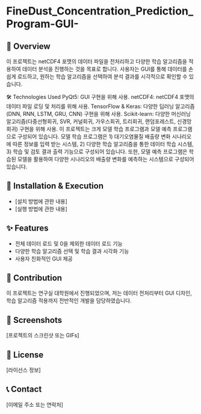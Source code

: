 # FineDust_Concentration_Prediction_Program-GUI-


## 📌 Overview
이 프로젝트는 netCDF4 포맷의 데이터 파일을 전처리하고 다양한 학습 알고리즘을 적용하여 데이터 분석을 진행하는 것을 목표로 합니다. 사용자는 GUI를 통해 데이터를 손쉽게 로드하고, 원하는 학습 알고리즘을 선택하여 분석 결과를 시각적으로 확인할 수 있습니다.

🛠️ Technologies Used
PyQt5: GUI 구현을 위해 사용.
netCDF4: netCDF4 포맷의 데이터 파일 로딩 및 처리를 위해 사용.
TensorFlow & Keras: 다양한 딥러닝 알고리즘(DNN, RNN, LSTM, GRU, CNN) 구현을 위해 사용.
Scikit-learn: 다양한 머신러닝 알고리즘(다중선형회귀, SVR, 커널회귀, 가우스회귀, 트리회귀, 랜덤포레스트, 신경망 회귀) 구현을 위해 사용.
이 프로젝트는 크게 모델 학습 프로그램과 모델 예측 프로그램으로 구성되어 있습니다. 모델 학습 프로그램은 1) 대기오염물질 배출량 변화 시나리오에 따른 정보를 입력 받는 시스템, 2) 다양한 학습 알고리즘을 통한 데이터 학습 시스템, 3) 학습 및 검토 결과 출력 기능으로 구성되어 있습니다. 또한, 모델 예측 프로그램은 학습된 모델을 활용하여 다양한 시나리오의 배출량 변화를 예측하는 시스템으로 구성되어 있습니다.

## 🚀 Installation & Execution
- [설치 방법에 관한 내용]
- [실행 방법에 관한 내용]

## ✨ Features
- 전체 데이터 로드 및 0을 제외한 데이터 로드 기능
- 다양한 학습 알고리즘 선택 및 학습 결과 시각화 기능
- 사용자 친화적인 GUI 제공

## 🤝 Contribution
이 프로젝트는 연구실 대학원에서 진행되었으며, 저는 데이터 전처리부터 GUI 디자인, 학습 알고리즘 적용까지 전반적인 개발을 담당하였습니다.

## 📸 Screenshots
[프로젝트의 스크린샷 또는 GIFs]

## 📜 License
[라이선스 정보]

## 📞 Contact
[이메일 주소 또는 연락처]
